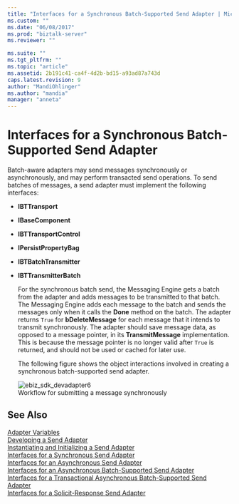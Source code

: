 ```yaml
---
title: "Interfaces for a Synchronous Batch-Supported Send Adapter | Microsoft Docs"
ms.custom: ""
ms.date: "06/08/2017"
ms.prod: "biztalk-server"
ms.reviewer: ""

ms.suite: ""
ms.tgt_pltfrm: ""
ms.topic: "article"
ms.assetid: 2b191c41-ca4f-4d2b-bd15-a93ad87a743d
caps.latest.revision: 9
author: "MandiOhlinger"
ms.author: "mandia"
manager: "anneta"
---
```

# Interfaces for a Synchronous Batch-Supported Send Adapter
Batch-aware adapters may send messages synchronously or asynchronously, and may perform transacted send operations. To send batches of messages, a send adapter must implement the following interfaces:  
  
- **IBTTransport**  
  
- **IBaseComponent**  
  
- **IBTTransportControl**  
  
- **IPersistPropertyBag**  
  
- **IBTBatchTransmitter**  
  
- **IBTTransmitterBatch**  
  
  For the synchronous batch send, the Messaging Engine gets a batch from the adapter and adds messages to be transmitted to that batch. The Messaging Engine adds each message to the batch and sends the messages only when it calls the **Done** method on the batch. The adapter returns `True` for **bDeleteMessage** for each message that it intends to transmit synchronously. The adapter should save message data, as opposed to a message pointer, in its **TransmitMessage** implementation. This is because the message pointer is no longer valid after `True` is returned, and should not be used or cached for later use.  
  
  The following figure shows the object interactions involved in creating a synchronous batch-supported send adapter.  
  
  ![](../core/media/ebiz-sdk-devadapter6.gif "ebiz_sdk_devadapter6")  
  Workflow for submitting a message synchronously  
  
## See Also  
 [Adapter Variables](../core/adapter-variables.md)   
 [Developing a Send Adapter](../core/developing-a-send-adapter.md)   
 [Instantiating and Initializing a Send Adapter](../core/instantiating-and-initializing-a-send-adapter.md)   
 [Interfaces for a Synchronous Send Adapter](../core/interfaces-for-a-synchronous-send-adapter.md)   
 [Interfaces for an Asynchronous Send Adapter](../core/interfaces-for-an-asynchronous-send-adapter.md)   
 [Interfaces for an Asynchronous Batch-Supported Send Adapter](../core/interfaces-for-an-asynchronous-batch-supported-send-adapter.md)   
 [Interfaces for a Transactional Asynchronous Batch-Supported Send Adapter](../core/interfaces-for-a-transactional-asynchronous-batch-supported-send-adapter.md)   
 [Interfaces for a Solicit-Response Send Adapter](../core/interfaces-for-a-solicit-response-send-adapter.md)